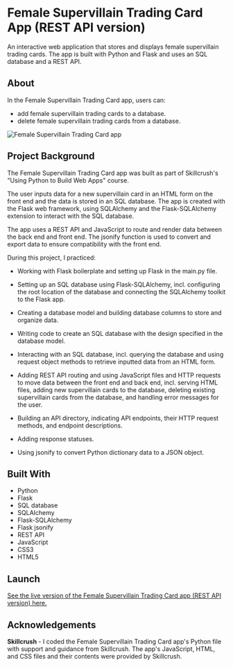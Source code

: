 # Female Supervillain Trading Card App (REST API version)
An interactive web application that stores and displays female supervillain trading cards. The app is built with Python and Flask and uses an SQL database and a REST API. 

## About
In the Female Supervillain Trading Card app, users can:

- add female supervillain trading cards to a database.
- delete female supervillain trading cards from a database.

![Female Supervillain Trading Card app](img/supervillain-trading-card-api-screenShot.png)

## Project Background
The Female Supervillain Trading Card app was built as part of Skillcrush's "Using Python to Build Web Apps" course. 

The user inputs data for a new supervillain card in an HTML form on the front end and the data is stored in an SQL database. The app is created with the Flask web framework, using SQLAlchemy and the Flask-SQLAlchemy extension to interact with the SQL database. 

The app uses a REST API and JavaScript to route and render data between the back end and front end. The jsonify function is used to convert and export data to ensure compatibility with the front end.

During this project, I practiced: 

- Working with Flask boilerplate and setting up Flask in the main.py file. 

- Setting up an SQL database using Flask-SQLAlchemy, incl. configuring the root location of the database and connecting the SQLAlchemy toolkit to the Flask app. 

- Creating a database model and building database columns to store and organize data. 

- Writing code to create an SQL database with the design specified in the database model. 

- Interacting with an SQL database, incl. querying the database and using request object methods to retrieve inputted data from an HTML form. 

- Adding REST API routing and using JavaScript files and HTTP requests to move data between the front end and back end, incl. serving HTML files, adding new supervillain cards to the database, deleting existing supervillain cards from the database, and handling error messages for the user.

- Building an API directory, indicating API endpoints, their HTTP request methods, and endpoint descriptions. 

- Adding response statuses. 

- Using jsonify to convert Python dictionary data to a JSON object. 

## Built With 
- Python
- Flask
- SQL database
- SQLAlchemy
- Flask-SQLAlchemy
- Flask jsonify
- REST API
- JavaScript
- CSS3
- HTML5

## Launch
[See the live version of the Female Supervillain Trading Card app (REST API version) here.](https://skillcrush-py-cl02-ls10-villain-cards-restapi-flask-final.lonemortensen.repl.co/)

## Acknowledgements

**Skillcrush** - I coded the Female Supervillain Trading Card app's Python file with support and guidance from Skillcrush. The app's JavaScript, HTML, and CSS files and their contents were provided by Skillcrush.  
